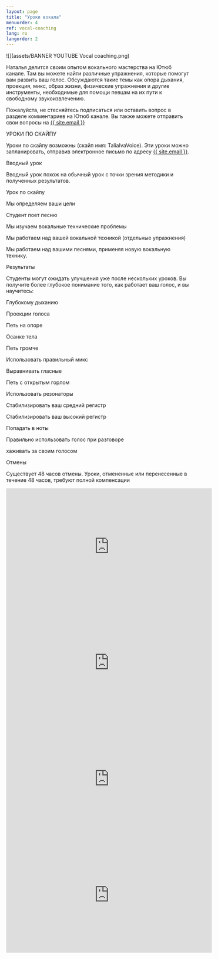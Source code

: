 ```yaml
---
layout: page
title: "Уроки вокала"
menuorder: 4
ref: vocal-coaching
lang: ru
langorder: 2
---
```


![](assets/BANNER YOUTUBE Vocal coaching.png)

Наталья делится своим опытом вокального мастерства на Ютюб канале. Там вы можете найти различные упражнения, которые помогут вам развить ваш голос. Обсуждаются такие темы как опора дыхания, проекция, микс, образ жизни, физические упражнения и другие инструменты, необходимые для помощи певцам на их пути к cвободному звукоизвлечению.

Пожалуйста, не стесняйтесь подписаться или оставить вопрос в разделе комментариев на Ютюб канале. Вы также можете отправить свои вопросы на <a href="mailto:{{ site.email }}">{{ site.email }}</a>


УРОКИ ПО СКАЙПУ

Уроки по скайпу возможны (скайп имя: TaliaIvaVoice). Эти уроки можно запланировать, отправив электронное письмо по адресу <a href="mailto:{{ site.email }}">{{ site.email }}</a>.

Вводный урок

Вводный урок похож на обычный урок с точки зрения методики и полученных результатов.

Урок по скайпу

Мы определяем ваши цели

Студент поет песню

Мы изучаем вокальные технические проблемы

Мы работаем над вашей вокальной техникой (отдельные упражнения)

Мы работаем над вашими песнями, применяя новую вокальную технику.

Результаты

Студенты могут ожидать улучшения уже после нескольких уроков. Вы получите более глубокое понимание того, как работает ваш голос, и вы научитесь:

Глубокому дыханию

Проекции голоса

Петь на опоре

Осанке тела

Петь громче

Использовать правильный микс

Выравнивать гласные

Петь с открытым горлом

Использовать резонаторы

Стабилизировать ваш средний регистр

Стабилизировать ваш высокий регистр

Попадать в ноты

Правильно использовать голос при разговоре

хаживать за своим голосом 

Oтмены

Существует 48 часов отмены. Уроки, отмененные или перенесенные в течение 48 часов, требуют полной компенсации


<iframe width="560" height="315" src="https://www.youtube.com/embed/MKi71AN3mgg" frameborder="0" allow="autoplay; encrypted-media" allowfullscreen></iframe>

<iframe width="560" height="315" src="https://www.youtube.com/embed/bNK8kpnJadM" frameborder="0" allow="autoplay; encrypted-media" allowfullscreen></iframe>

<iframe width="560" height="315" src="https://www.youtube.com/embed/GO_vvl4sVm4" frameborder="0" allow="autoplay; encrypted-media" allowfullscreen></iframe>

<iframe width="560" height="315" src="https://www.youtube.com/embed/yMqwdPOirCc" frameborder="0" allow="autoplay; encrypted-media" allowfullscreen></iframe>
